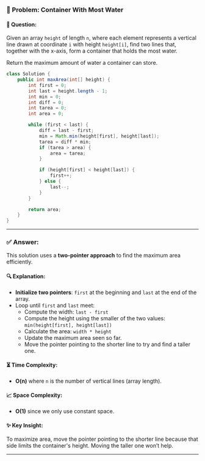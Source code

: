 ### 📘 Problem: Container With Most Water

#### 🧠 Question:
Given an array `height` of length `n`, where each element represents a vertical line drawn at coordinate `i` with height `height[i]`, find two lines that, together with the x-axis, form a container that holds the most water.

Return the maximum amount of water a container can store.

```java
class Solution {
    public int maxArea(int[] height) {
        int first = 0;
        int last = height.length - 1;
        int min = 0;
        int diff = 0;
        int tarea = 0;
        int area = 0;

        while (first < last) {
            diff = last - first;
            min = Math.min(height[first], height[last]);
            tarea = diff * min;
            if (tarea > area) {
                area = tarea;
            }

            if (height[first] < height[last]) {
                first++;
            } else {
                last--;
            }
        }

        return area;
    }
}
```

---

### ✅ Answer:
This solution uses a **two-pointer approach** to find the maximum area efficiently.

#### 🔍 Explanation:
- **Initialize two pointers**: `first` at the beginning and `last` at the end of the array.
- Loop until `first` and `last` meet:
  - Compute the width: `last - first`
  - Compute the height using the smaller of the two values: `min(height[first], height[last])`
  - Calculate the area: `width * height`
  - Update the maximum area seen so far.
  - Move the pointer pointing to the shorter line to try and find a taller one.

#### ⏳ Time Complexity:
- **O(n)** where `n` is the number of vertical lines (array length).

#### 📈 Space Complexity:
- **O(1)** since we only use constant space.

#### ✨ Key Insight:
To maximize area, move the pointer pointing to the shorter line because that side limits the container's height. Moving the taller one won’t help.

---
